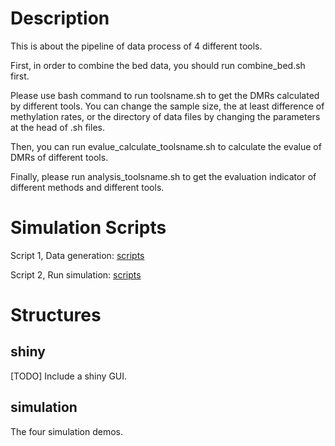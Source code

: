 # Description

This is about the pipeline of data process of 4 different tools.

First, in order to combine the bed data, you should run combine_bed.sh first.

Please use bash command to run toolsname.sh to get the DMRs calculated by different tools.
You can change the sample size, the at least difference of methylation rates, or the directory of data files by changing the parameters at the head of .sh files.

Then, you can run evalue_calculate_toolsname.sh to calculate the evalue of DMRs of different tools.

Finally, please run analysis_toolsname.sh to get the evaluation indicator of different methods and different tools.

# Simulation Scripts

Script 1, Data generation: [scripts](./simulation/scripts/simulation.sh)

Script 2, Run simulation: [scripts](./simulation/scripts/run_simulation.sh)

# Structures

## shiny

[TODO] Include a shiny GUI.


## simulation

The four simulation demos.
